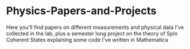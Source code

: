 # Physics-Papers-and-Projects
Here you'll find papers on different measurements and physical data I've collected in the lab, plus a semester long project on the theory of Spin Coherent States explaining some code I've written in Mathematica
